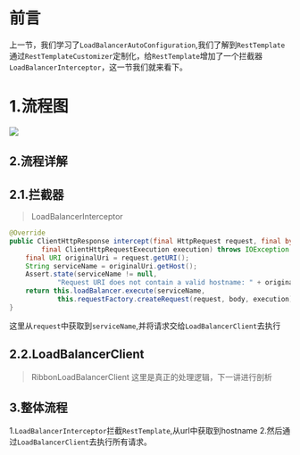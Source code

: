 # 前言
上一节，我们学习了`LoadBalancerAutoConfiguration`,我们了解到`RestTemplate`通过`RestTemplateCustomizer`定制化，给`RestTemplate`增加了一个拦截器`LoadBalancerInterceptor`，这一节我们就来看下。
# 1.流程图
![](https://tva1.sinaimg.cn/large/007S8ZIlly1ghxd99knx6j30ry0xetam.jpg)
## 2.流程详解
## 2.1.拦截器
> LoadBalancerInterceptor
```java
@Override
public ClientHttpResponse intercept(final HttpRequest request, final byte[] body,
        final ClientHttpRequestExecution execution) throws IOException {
    final URI originalUri = request.getURI();
    String serviceName = originalUri.getHost();
    Assert.state(serviceName != null,
            "Request URI does not contain a valid hostname: " + originalUri);
    return this.loadBalancer.execute(serviceName,
            this.requestFactory.createRequest(request, body, execution));
}
```
这里从`request`中获取到`serviceName`,并将请求交给`LoadBalancerClient`去执行

## 2.2.LoadBalancerClient
> RibbonLoadBalancerClient
这里是真正的处理逻辑，下一讲进行剖析


## 3.整体流程
1.`LoadBalancerInterceptor`拦截`RestTemplate`,从url中获取到hostname
2.然后通过`LoadBalancerClient`去执行所有请求。